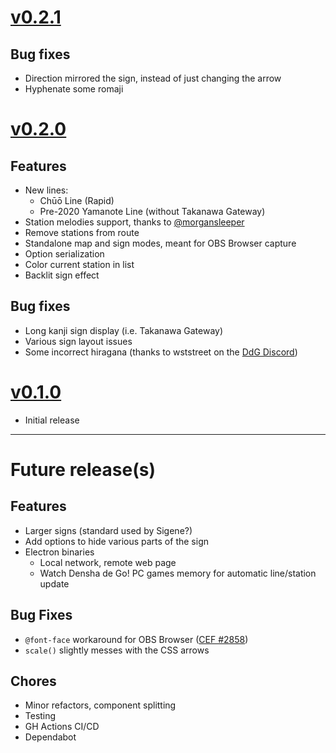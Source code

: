 # [v0.2.1](https://github.com/nmussy/train-sign/releases/tag/v0.2.1)

## Bug fixes

- Direction mirrored the sign, instead of just changing the arrow
- Hyphenate some romaji

# [v0.2.0](https://github.com/nmussy/train-sign/releases/tag/v0.2.0)

## Features

- New lines:
  - Chūō Line (Rapid)
  - Pre-2020 Yamanote Line (without Takanawa Gateway)
- Station melodies support, thanks to [@morgansleeper](https://github.com/morgansleeper)
- Remove stations from route
- Standalone map and sign modes, meant for OBS Browser capture
- Option serialization
- Color current station in list
- Backlit sign effect

## Bug fixes

- Long kanji sign display (i.e. Takanawa Gateway)
- Various sign layout issues
- Some incorrect hiragana (thanks to wststreet on the [DdG Discord](https://discord.gg/qwns6crVHf))

# [v0.1.0](https://github.com/nmussy/train-sign/releases/tag/v0.1.0)

- Initial release

---

# Future release(s)

## Features

- Larger signs (standard used by Sigene?)
- Add options to hide various parts of the sign
- Electron binaries
  - Local network, remote web page
  - Watch Densha de Go! PC games memory for automatic line/station update

## Bug Fixes

- `@font-face` workaround for OBS Browser ([CEF #2858](https://bitbucket.org/chromiumembedded/cef/issues/2858))
- `scale()` slightly messes with the CSS arrows

## Chores

- Minor refactors, component splitting
- Testing
- GH Actions CI/CD
- Dependabot
